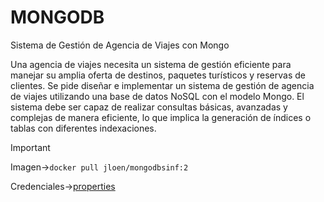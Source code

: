 # MONGODB
Sistema de Gestión de Agencia de Viajes con Mongo

Una agencia de viajes necesita un sistema de gestión eficiente para manejar su amplia oferta de destinos, paquetes turísticos y reservas de clientes. Se pide diseñar e implementar un sistema de gestión de agencia de viajes utilizando una base de datos NoSQL con el modelo Mongo. El sistema debe ser capaz de realizar consultas básicas, avanzadas y complejas de manera eficiente, lo que implica la generación de índices o tablas con diferentes indexaciones.

> [!important]
> Imagen->`docker pull jloen/mongodbsinf:2`
> 
> Credenciales->[properties](src/main/resources/mongodb-config.properties)
